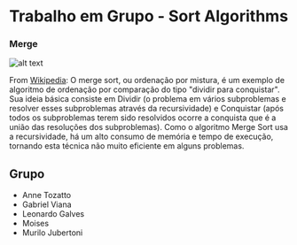 # Trabalho em Grupo - Sort Algorithms

### Merge

![alt text][merge-image]

From [Wikipedia][merge-wiki]: O merge sort, ou ordenação por mistura, é um exemplo de algoritmo de ordenação por comparação do tipo "dividir para conquistar".
Sua ideia básica consiste em Dividir (o problema em vários subproblemas e resolver esses subproblemas através da recursividade) e Conquistar (após todos os subproblemas terem sido resolvidos ocorre a conquista que é a união das resoluções dos subproblemas). Como o algoritmo Merge Sort usa a recursividade, há um alto consumo de memória e tempo de execução, tornando esta técnica não muito eficiente em alguns problemas.

## Grupo

* Anne Tozatto
* Gabriel Viana
* Leonardo Galves
* Moises
* Murilo Jubertoni

[merge-wiki]: https://pt.wikipedia.org/wiki/Merge_sort
[merge-image]: https://upload.wikimedia.org/wikipedia/commons/c/cc/Merge-sort-example-300px.gif "Merge Sort"
